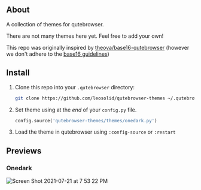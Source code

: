 ## About
A collection of themes for qutebrowser. 

There are not many themes here yet. Feel free to add your own!

This repo was originally inspired by [theova/base16-qutebrowser](https://github.com/theova/base16-qutebrowser) (however we don't adhere to the [base16 guidelines](https://github.com/chriskempson/base16/blob/master/styling.md))

## Install

1. Clone this repo into your `.qutebrowser` directory:

   ```zsh
   git clone https://github.com/leosolid/qutebrowser-themes ~/.qutebrowser
   ```
   
2. Set theme using at the _end_ of your `config.py` file.
   
   ```python
   config.source('qutebrowser-themes/themes/onedark.py')
   ```
3. Load the theme in qutebrowser using `:config-source` or `:restart`

## Previews

### Onedark

![Screen Shot 2021-07-21 at 7 53 22 PM](https://user-images.githubusercontent.com/13348080/126584037-8a64e2f2-7edc-4f54-b736-911a0bcdc848.png)
